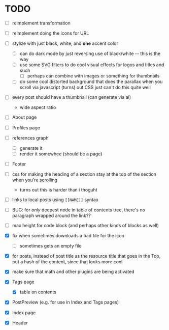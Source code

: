 # TODO

- [ ] reimplement transformation
- [ ] reimplement doing the icons for URL
- [ ] stylize with just black, white, and **one** accent color
  - [ ] can do dark mode by just reversing use of black/white -- this is the way
  - [ ] use some SVG filters to do cool visual effects for logos and titles and such
    - [ ] perhaps can combine with images or something for thumbnails
  - [ ] do some cool distorted background that does the parallax when you scroll via javascript (turns) out CSS just can't do this quite well
- [ ] every post should have a thumbnail (can generate via ai)
  - wide aspect ratio

- [ ] About page
- [ ] Profiles page
- [ ] references graph
  - [ ] generate it
  - [ ] render it somewhee (should be a page)

- [ ] Footer
- [ ] css for making the heading of a section stay at the top of the section when you're scrolling
  - turns out this is harder than i thoguht
- [ ] links to local posts using `[[NAME]]` syntax
- [ ] BUG: for _only_ deepest node in table of contents tree, there's no paragraph wrapped around the link??
- [ ] max height for code block (and perhaps other kinds of blocks as well)
- [x] fix when sometimes downloads a bad file for the icon
  - [ ] sometimes gets an empty file

- [x] for posts, instead of post title as the resource title that goes in the Top, put a hash of the content, since that looks more cool
- [x] make sure that math and other plugins are being activated
- [x] Tags page
  - [x] table on contents
- [x] PostPreview (e.g. for use in Index and Tags pages)
- [x] Index page
- [x] Header
